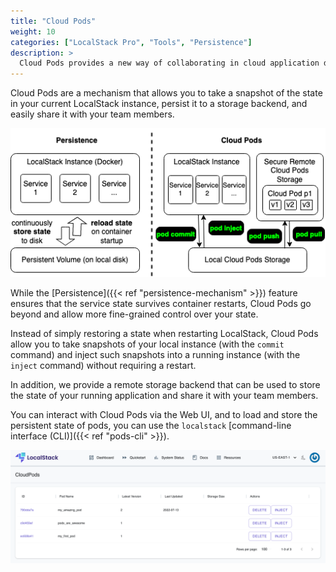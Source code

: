 ```yaml
---
title: "Cloud Pods"
weight: 10
categories: ["LocalStack Pro", "Tools", "Persistence"]
description: >
  Cloud Pods provides a new way of collaborating in cloud application development workflows.
---
```


Cloud Pods are a mechanism that allows you to take a snapshot of the state in your current LocalStack instance, persist it to a storage backend, and easily share it with your team members.

![Persistence versus Cloud Pods](pods-persistence.png)

While the [Persistence]({{< ref "persistence-mechanism" >}}) feature ensures that the service state survives container restarts, Cloud Pods go beyond and allow more fine-grained control over your state.

Instead of simply restoring a state when restarting LocalStack, Cloud Pods allow you to take snapshots of your local instance (with the `commit` command) and inject such snapshots into a running instance (with the `inject` command) without requiring a restart.

In addition, we provide a remote storage backend that can be used to store the state of your running application and share it with your team members.

You can interact with Cloud Pods via the Web UI, and to load and store the persistent state of pods, you can use the `localstack` [command-line interface (CLI)]({{< ref "pods-cli" >}}).

![Cloud Pods Web UI](pods-ui.png)
